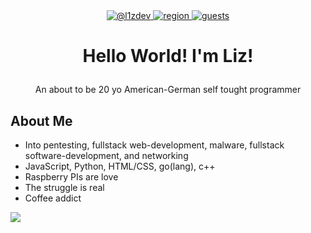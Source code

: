 <div style="width: 100%;" align="center">
    <a target="_blank" rel="noopener noreferrer" href="https://github.com/l1zdev">
        <img src="https://img.shields.io/badge/@l1z-dev-black?style=flat-square" alt="@l1zdev">
    </a>
    <a target="_blank" rel="noopener noreferrer" href="#">
        <img src="https://img.shields.io/badge/region-bavaria-red?style=flat-square
" alt="region">
    </a>
    <a target="_blank" rel="noopener noreferrer" href="https://github.com/l1zdev?tab=followers">
        <img src="https://komarev.com/ghpvc/?username=l1zdev&label=Guests&color=black&style=for-the-badge" alt="guests">
    </a>
    
</div>

# <p align="center">Hello World! I'm Liz!</p>
<p align="center">An about to be 20 yo American-German self tought programmer</p>


## About Me 
- Into pentesting, fullstack web-development, malware, fullstack software-development,  and networking
- JavaScript, Python, HTML/CSS, go(lang), c++
- Raspberry PIs are love
- The struggle is real
- Coffee addict 

![](https://hit.yhype.me/github/profile?user_id=174559708)
